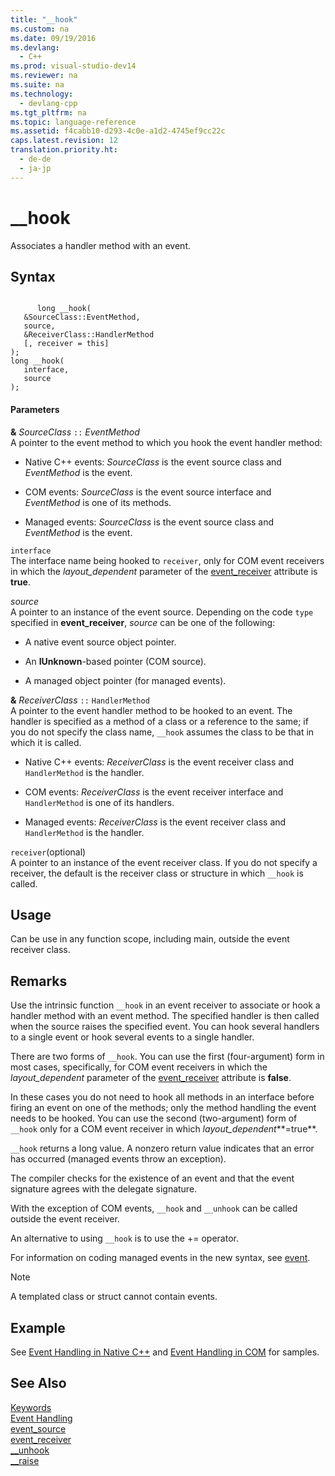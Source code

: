 ```yaml
---
title: "__hook"
ms.custom: na
ms.date: 09/19/2016
ms.devlang: 
  - C++
ms.prod: visual-studio-dev14
ms.reviewer: na
ms.suite: na
ms.technology: 
  - devlang-cpp
ms.tgt_pltfrm: na
ms.topic: language-reference
ms.assetid: f4cabb10-d293-4c0e-a1d2-4745ef9cc22c
caps.latest.revision: 12
translation.priority.ht: 
  - de-de
  - ja-jp
---
```

# __hook
Associates a handler method with an event.  
  
## Syntax  
  
```  
  
      long __hook(  
   &SourceClass::EventMethod,  
   source,  
   &ReceiverClass::HandlerMethod  
   [, receiver = this]  
);  
long __hook(  
   interface,  
   source  
);  
```  
  
#### Parameters  
 **&** *SourceClass* `::` *EventMethod*  
 A pointer to the event method to which you hook the event handler method:  
  
-   Native C++ events: *SourceClass* is the event source class and *EventMethod* is the event.  
  
-   COM events: *SourceClass* is the event source interface and *EventMethod* is one of its methods.  
  
-   Managed events: *SourceClass* is the event source class and *EventMethod* is the event.  
  
 `interface`  
 The interface name being hooked to `receiver`, only for COM event receivers in which the *layout_dependent* parameter of the [event_receiver](../vs140/event_receiver.md) attribute is **true**.  
  
 *source*  
 A pointer to an instance of the event source. Depending on the code `type` specified in **event_receiver**, *source* can be one of the following:  
  
-   A native event source object pointer.  
  
-   An **IUnknown**-based pointer (COM source).  
  
-   A managed object pointer (for managed events).  
  
 **&** *ReceiverClass* `::` `HandlerMethod`  
 A pointer to the event handler method to be hooked to an event. The handler is specified as a method of a class or a reference to the same; if you do not specify the class name, `__hook` assumes the class to be that in which it is called.  
  
-   Native C++ events: *ReceiverClass* is the event receiver class and `HandlerMethod` is the handler.  
  
-   COM events: *ReceiverClass* is the event receiver interface and `HandlerMethod` is one of its handlers.  
  
-   Managed events: *ReceiverClass* is the event receiver class and `HandlerMethod` is the handler.  
  
 `receiver`(optional)  
 A pointer to an instance of the event receiver class. If you do not specify a receiver, the default is the receiver class or structure in which `__hook` is called.  
  
## Usage  
 Can be use in any function scope, including main, outside the event receiver class.  
  
## Remarks  
 Use the intrinsic function `__hook` in an event receiver to associate or hook a handler method with an event method. The specified handler is then called when the source raises the specified event. You can hook several handlers to a single event or hook several events to a single handler.  
  
 There are two forms of `__hook`. You can use the first (four-argument) form in most cases, specifically, for COM event receivers in which the *layout_dependent* parameter of the [event_receiver](../vs140/event_receiver.md) attribute is **false**.  
  
 In these cases you do not need to hook all methods in an interface before firing an event on one of the methods; only the method handling the event needs to be hooked. You can use the second (two-argument) form of `__hook` only for a COM event receiver in which *layout_dependent***=true**.  
  
 `__hook` returns a long value. A nonzero return value indicates that an error has occurred (managed events throw an exception).  
  
 The compiler checks for the existence of an event and that the event signature agrees with the delegate signature.  
  
 With the exception of COM events, `__hook` and `__unhook` can be called outside the event receiver.  
  
 An alternative to using `__hook` is to use the += operator.  
  
 For information on coding managed events in the new syntax, see [event](../vs140/event---C---Component-Extensions-.md).  
  
> [!NOTE]
>  A templated class or struct cannot contain events.  
  
## Example  
 See [Event Handling in Native C++](../vs140/Event-Handling-in-Native-C--.md) and [Event Handling in COM](../vs140/Event-Handling-in-COM.md) for samples.  
  
## See Also  
 [Keywords](../vs140/Keywords--C---.md)   
 [Event Handling](../vs140/Event-Handling.md)   
 [event_source](../vs140/event_source.md)   
 [event_receiver](../vs140/event_receiver.md)   
 [__unhook](../vs140/__unhook.md)   
 [__raise](../vs140/__raise.md)